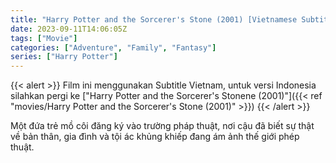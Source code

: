 ```yaml
---
title: "Harry Potter and the Sorcerer's Stone (2001) [Vietnamese Subtitle]"
date: 2023-09-11T14:06:05Z
tags: ["Movie"]
categories: ["Adventure", "Family", "Fantasy"]
series: ["Harry Potter"]
---
```


{{< alert >}}
Film ini menggunakan Subtitle Vietnam, untuk versi Indonesia silahkan pergi ke ["Harry Potter and the Sorcerer's Stonene (2001)"]({{< ref "movies/Harry Potter and the Sorcerer's Stone (2001)" >}})
{{< /alert >}}

Một đứa trẻ mồ côi đăng ký vào trường pháp thuật, nơi cậu đã biết sự thật về bản thân, gia đình và tội ác khủng khiếp đang ám ảnh thế giới phép thuật.

 <mux-player stream-type="on-demand"
  src="https://kp3d-my.sharepoint.com/personal/ryoo_kp3d_onmicrosoft_com/_layouts/15/download.aspx?share=Eab8ML8YQXlCkKMJ-yMUqFcBt5lHnInUFskW33UyXF7olg" metadata-video-title="Harry Potter and the Sorcerer's Stone (2001) [Vietnamese Subtitle]" prefer-playback="mse" controls>
  </mux-player>
  
<script src="https://cdn.jsdelivr.net/npm/@mux/mux-player"></script>

<script id="YvBEf8W7kM7FHB7U402H4ZSTzea3VMiOgSzNiZtnIf00U" type="application/ld+json">
 {
  "@context": "https://schema.org/",
  "@type": "VideoObject",
  "name": "Harry Potter and the Sorcerer's Stone (2001)",
  "contentUrl": "https://stream.mux.com/YvBEf8W7kM7FHB7U402H4ZSTzea3VMiOgSzNiZtnIf00U.m3u8?quality=auto",
  "thumbnailUrl": "https://www.themoviedb.org/t/p/original/cvNvWh3vpZHCCmuZ1g75H8iXuxi.jpg?width=314&fit_mode=preserve&time=25",
  "uploadDate": "2021-06-09T23:23:00Z",
  "encoding": [
    {
      "@type": "VideoObject",
      "name": "800p",
      "width": 480,
      "height": 270,
      "bitrate": 5000,
      "contentUrl": "https://stream.mux.com/YvBEf8W7kM7FHB7U402H4ZSTzea3VMiOgSzNiZtnIf00U.m3u8"
     
    }
  ]
}

</script>